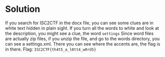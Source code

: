 # Solution

If you search for ISC2CTF in the docx file, you can see some clues are in white text hidden in plain sight. If you turn all the words to white and look at the description, you might see a clue, the word `settings`
Since word files are actually zip files, if you unzip the file, and go to the words directory, you can see a settings.xml. There you can see where the accents are, the flag is in there.
Flag: `ISC2CTF{th4t5_a_l0tt4_w0rd5}`